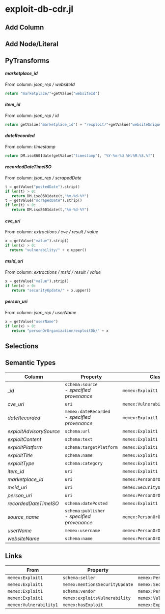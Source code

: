 # exploit-db-cdr.jl

## Add Column

## Add Node/Literal

## PyTransforms
#### _marketplace_id_
From column: _json_rep / websiteId_
``` python
return "marketplace/"+getValue("websiteId")
```

#### _item_id_
From column: _json_rep / id_
``` python
return getValue("marketplace_id") + "/exploit/"+getValue("websiteUniqueId")
```

#### _dateRecorded_
From column: _timestamp_
``` python
return DM.iso8601date(getValue("timestamp"), "%Y-%m-%d %H:%M:%S.%f")
```

#### _recordedDateTimeISO_
From column: _json_rep / scrapedDate_
``` python
t = getValue("postedDate").strip()
if len(t) > 0:
   return DM.iso8601date(t,"%m-%d-%Y")
t = getValue("scrapedDate").strip()
if len(t) > 0:
   return DM.iso8601date(t,"%m-%d-%Y")
```

#### _cve_uri_
From column: _extractions / cve / result / value_
``` python
x = getValue("value").strip()
if len(x) > 0:
  return "vulnerability/" + x.upper()
```

#### _msid_uri_
From column: _extractions / msid / result / value_
``` python
x = getValue("value").strip()
if len(x) > 0:
   return "securityUpdate/" + x.upper()
```

#### _person_uri_
From column: _json_rep / userName_
``` python
x = getValue("userName")
if len(x) > 0:
   return "personOrOrganization/exploitDb/" + x
```


## Selections

## Semantic Types
| Column | Property | Class |
|  ----- | -------- | ----- |
| __id_ | `schema:source`<BR> - _specified provenance_ | `memex:Exploit1`|
| _cve_uri_ | `uri` | `memex:Vulnerability1`|
| _dateRecorded_ | `memex:dateRecorded`<BR> - _specified provenance_ | `memex:Exploit1`|
| _exploitAdvisorySource_ | `schema:url` | `memex:Exploit1`|
| _exploitContent_ | `schema:text` | `memex:Exploit1`|
| _exploitPlatform_ | `schema:targetPlatform` | `memex:Exploit1`|
| _exploitTitle_ | `schema:name` | `memex:Exploit1`|
| _exploitType_ | `schema:category` | `memex:Exploit1`|
| _item_id_ | `uri` | `memex:Exploit1`|
| _marketplace_id_ | `uri` | `memex:PersonOrOrganization1`|
| _msid_uri_ | `uri` | `memex:SecurityUpdate1`|
| _person_uri_ | `uri` | `memex:PersonOrOrganization2`|
| _recordedDateTimeISO_ | `schema:datePosted` | `memex:Exploit1`|
| _source_name_ | `schema:publisher`<BR> - _specified provenance_ | `memex:PersonOrOrganization1`|
| _userName_ | `memex:username` | `memex:PersonOrOrganization2`|
| _websiteName_ | `schema:name` | `memex:PersonOrOrganization1`|


## Links
| From | Property | To |
|  --- | -------- | ---|
| `memex:Exploit1` | `schema:seller` | `memex:PersonOrOrganization1`|
| `memex:Exploit1` | `memex:mentionsSecurityUpdate` | `memex:SecurityUpdate1`|
| `memex:Exploit1` | `schema:vendor` | `memex:PersonOrOrganization2`|
| `memex:Exploit1` | `memex:exploitsVulnerability` | `memex:Vulnerability1`|
| `memex:Vulnerability1` | `memex:hasExploit` | `memex:Exploit1`|
